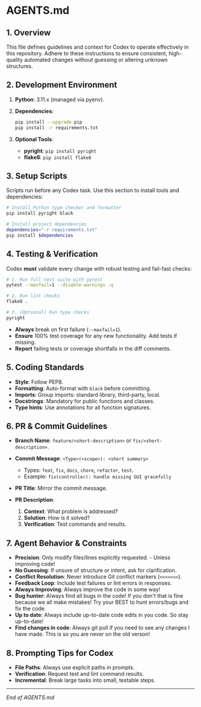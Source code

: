 # AGENTS.md

## 1. Overview

This file defines guidelines and context for Codex to operate effectively in this repository. Adhere to these instructions to ensure consistent, high-quality automated changes without guessing or altering unknown structures.

## 2. Development Environment

1. **Python**: 3.11.x (managed via pyenv).
2. **Dependencies**:

   ```bash
   pip install --upgrade pip
   pip install -r requirements.txt
   ```
3. **Optional Tools**:

   * **pyright**: `pip install pyright`
   * **flake8**: `pip install flake8`

## 3. Setup Scripts

Scripts run before any Codex task. Use this section to install tools and dependencies:

```bash
# Install Python type checker and formatter
pip install pyright black

# Install project dependencies
dependencies="-r requirements.txt"
pip install $dependencies
```

## 4. Testing & Verification

Codex **must** validate every change with robust testing and fail-fast checks:

```bash
# 1. Run full test suite with pytest
pytest --maxfail=1 --disable-warnings -q

# 2. Run lint checks
flake8 .

# 3. (Optional) Run type checks
pyright
```

* **Always** break on first failure (`--maxfail=1`).
* **Ensure** 100% test coverage for any new functionality. Add tests if missing.
* **Report** failing tests or coverage shortfalls in the diff comments.

## 5. Coding Standards

* **Style**: Follow PEP8.
* **Formatting**: Auto-format with `black` before committing.
* **Imports**: Group imports: standard library, third-party, local.
* **Docstrings**: Mandatory for public functions and classes.
* **Type hints**: Use annotations for all function signatures.

## 6. PR & Commit Guidelines

* **Branch Name**: `feature/<short-description>` or `fix/<short-description>`.
* **Commit Message**: `<Type>(<scope>): <short summary>`

  * Types: `feat`, `fix`, `docs`, `chore`, `refactor`, `test`.
  * Example: `fix(controller): handle missing GUI gracefully`
* **PR Title**: Mirror the commit message.
* **PR Description**:

  1. **Context**: What problem is addressed?
  2. **Solution**: How is it solved?
  3. **Verification**: Test commands and results.

## 7. Agent Behavior & Constraints

* **Precision**: Only modify files/lines explicitly requested. - Unless improving code!
* **No Guessing**: If unsure of structure or intent, ask for clarification.
* **Conflict Resolution**: Never introduce Git conflict markers (`<<<<<<<`).
* **Feedback Loop**: Include test failures or lint errors in responses.
* **Always Improving**: Always improve the code in some way!
* **Bug hunter**: Always find all bugs in the code! If you don't that is fine because we all make mistakes! Try your BEST to hunt errors/bugs and fix the code.
*  **Up to date**: Always include up-to-date code edits in you code. So stay up-to-date!
*  **Find changes in code**: Always git pull if you need to see any changes I have made. This is so you are never on the old verson!

## 8. Prompting Tips for Codex

* **File Paths**: Always use explicit paths in prompts.
* **Verification**: Request test and lint command results.
* **Incremental**: Break large tasks into small, testable steps.

---

*End of AGENTS.md*
